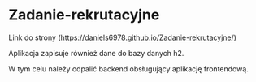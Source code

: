# Zadanie-rekrutacyjne
Link do strony (https://daniels6978.github.io/Zadanie-rekrutacyjne/)

Aplikacja zapisuje również dane do bazy danych h2.

W tym celu należy odpalić backend obsługujący aplikację frontendową.
